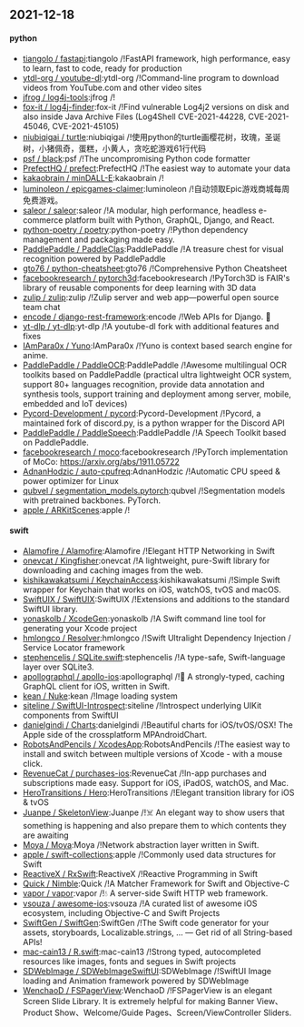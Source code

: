 ## 2021-12-18

#### python
* [tiangolo / fastapi](https://github.com/tiangolo/fastapi):tiangolo /!FastAPI framework, high performance, easy to learn, fast to code, ready for production
* [ytdl-org / youtube-dl](https://github.com/ytdl-org/youtube-dl):ytdl-org /!Command-line program to download videos from YouTube.com and other video sites
* [jfrog / log4j-tools](https://github.com/jfrog/log4j-tools):jfrog /!
* [fox-it / log4j-finder](https://github.com/fox-it/log4j-finder):fox-it /!Find vulnerable Log4j2 versions on disk and also inside Java Archive Files (Log4Shell CVE-2021-44228, CVE-2021-45046, CVE-2021-45105)
* [niubiqigai / turtle](https://github.com/niubiqigai/turtle):niubiqigai /!使用python的turtle画樱花树，玫瑰，圣诞树，小猪佩奇，蛋糕，小黄人，贪吃蛇游戏61行代码
* [psf / black](https://github.com/psf/black):psf /!The uncompromising Python code formatter
* [PrefectHQ / prefect](https://github.com/PrefectHQ/prefect):PrefectHQ /!The easiest way to automate your data
* [kakaobrain / minDALL-E](https://github.com/kakaobrain/minDALL-E):kakaobrain /!
* [luminoleon / epicgames-claimer](https://github.com/luminoleon/epicgames-claimer):luminoleon /!自动领取Epic游戏商城每周免费游戏。
* [saleor / saleor](https://github.com/saleor/saleor):saleor /!A modular, high performance, headless e-commerce platform built with Python, GraphQL, Django, and React.
* [python-poetry / poetry](https://github.com/python-poetry/poetry):python-poetry /!Python dependency management and packaging made easy.
* [PaddlePaddle / PaddleClas](https://github.com/PaddlePaddle/PaddleClas):PaddlePaddle /!A treasure chest for visual recognition powered by PaddlePaddle
* [gto76 / python-cheatsheet](https://github.com/gto76/python-cheatsheet):gto76 /!Comprehensive Python Cheatsheet
* [facebookresearch / pytorch3d](https://github.com/facebookresearch/pytorch3d):facebookresearch /!PyTorch3D is FAIR's library of reusable components for deep learning with 3D data
* [zulip / zulip](https://github.com/zulip/zulip):zulip /!Zulip server and web app—powerful open source team chat
* [encode / django-rest-framework](https://github.com/encode/django-rest-framework):encode /!Web APIs for Django. 🎸
* [yt-dlp / yt-dlp](https://github.com/yt-dlp/yt-dlp):yt-dlp /!A youtube-dl fork with additional features and fixes
* [IAmPara0x / Yuno](https://github.com/IAmPara0x/Yuno):IAmPara0x /!Yuno is context based search engine for anime.
* [PaddlePaddle / PaddleOCR](https://github.com/PaddlePaddle/PaddleOCR):PaddlePaddle /!Awesome multilingual OCR toolkits based on PaddlePaddle (practical ultra lightweight OCR system, support 80+ languages recognition, provide data annotation and synthesis tools, support training and deployment among server, mobile, embedded and IoT devices)
* [Pycord-Development / pycord](https://github.com/Pycord-Development/pycord):Pycord-Development /!Pycord, a maintained fork of discord.py, is a python wrapper for the Discord API
* [PaddlePaddle / PaddleSpeech](https://github.com/PaddlePaddle/PaddleSpeech):PaddlePaddle /!A Speech Toolkit based on PaddlePaddle.
* [facebookresearch / moco](https://github.com/facebookresearch/moco):facebookresearch /!PyTorch implementation of MoCo: https://arxiv.org/abs/1911.05722
* [AdnanHodzic / auto-cpufreq](https://github.com/AdnanHodzic/auto-cpufreq):AdnanHodzic /!Automatic CPU speed & power optimizer for Linux
* [qubvel / segmentation_models.pytorch](https://github.com/qubvel/segmentation_models.pytorch):qubvel /!Segmentation models with pretrained backbones. PyTorch.
* [apple / ARKitScenes](https://github.com/apple/ARKitScenes):apple /!

#### swift
* [Alamofire / Alamofire](https://github.com/Alamofire/Alamofire):Alamofire /!Elegant HTTP Networking in Swift
* [onevcat / Kingfisher](https://github.com/onevcat/Kingfisher):onevcat /!A lightweight, pure-Swift library for downloading and caching images from the web.
* [kishikawakatsumi / KeychainAccess](https://github.com/kishikawakatsumi/KeychainAccess):kishikawakatsumi /!Simple Swift wrapper for Keychain that works on iOS, watchOS, tvOS and macOS.
* [SwiftUIX / SwiftUIX](https://github.com/SwiftUIX/SwiftUIX):SwiftUIX /!Extensions and additions to the standard SwiftUI library.
* [yonaskolb / XcodeGen](https://github.com/yonaskolb/XcodeGen):yonaskolb /!A Swift command line tool for generating your Xcode project
* [hmlongco / Resolver](https://github.com/hmlongco/Resolver):hmlongco /!Swift Ultralight Dependency Injection / Service Locator framework
* [stephencelis / SQLite.swift](https://github.com/stephencelis/SQLite.swift):stephencelis /!A type-safe, Swift-language layer over SQLite3.
* [apollographql / apollo-ios](https://github.com/apollographql/apollo-ios):apollographql /!📱 A strongly-typed, caching GraphQL client for iOS, written in Swift.
* [kean / Nuke](https://github.com/kean/Nuke):kean /!Image loading system
* [siteline / SwiftUI-Introspect](https://github.com/siteline/SwiftUI-Introspect):siteline /!Introspect underlying UIKit components from SwiftUI
* [danielgindi / Charts](https://github.com/danielgindi/Charts):danielgindi /!Beautiful charts for iOS/tvOS/OSX! The Apple side of the crossplatform MPAndroidChart.
* [RobotsAndPencils / XcodesApp](https://github.com/RobotsAndPencils/XcodesApp):RobotsAndPencils /!The easiest way to install and switch between multiple versions of Xcode - with a mouse click.
* [RevenueCat / purchases-ios](https://github.com/RevenueCat/purchases-ios):RevenueCat /!In-app purchases and subscriptions made easy. Support for iOS, iPadOS, watchOS, and Mac.
* [HeroTransitions / Hero](https://github.com/HeroTransitions/Hero):HeroTransitions /!Elegant transition library for iOS & tvOS
* [Juanpe / SkeletonView](https://github.com/Juanpe/SkeletonView):Juanpe /!☠️ An elegant way to show users that something is happening and also prepare them to which contents they are awaiting
* [Moya / Moya](https://github.com/Moya/Moya):Moya /!Network abstraction layer written in Swift.
* [apple / swift-collections](https://github.com/apple/swift-collections):apple /!Commonly used data structures for Swift
* [ReactiveX / RxSwift](https://github.com/ReactiveX/RxSwift):ReactiveX /!Reactive Programming in Swift
* [Quick / Nimble](https://github.com/Quick/Nimble):Quick /!A Matcher Framework for Swift and Objective-C
* [vapor / vapor](https://github.com/vapor/vapor):vapor /!💧 A server-side Swift HTTP web framework.
* [vsouza / awesome-ios](https://github.com/vsouza/awesome-ios):vsouza /!A curated list of awesome iOS ecosystem, including Objective-C and Swift Projects
* [SwiftGen / SwiftGen](https://github.com/SwiftGen/SwiftGen):SwiftGen /!The Swift code generator for your assets, storyboards, Localizable.strings, … — Get rid of all String-based APIs!
* [mac-cain13 / R.swift](https://github.com/mac-cain13/R.swift):mac-cain13 /!Strong typed, autocompleted resources like images, fonts and segues in Swift projects
* [SDWebImage / SDWebImageSwiftUI](https://github.com/SDWebImage/SDWebImageSwiftUI):SDWebImage /!SwiftUI Image loading and Animation framework powered by SDWebImage
* [WenchaoD / FSPagerView](https://github.com/WenchaoD/FSPagerView):WenchaoD /!FSPagerView is an elegant Screen Slide Library. It is extremely helpful for making Banner View、Product Show、Welcome/Guide Pages、Screen/ViewController Sliders.
